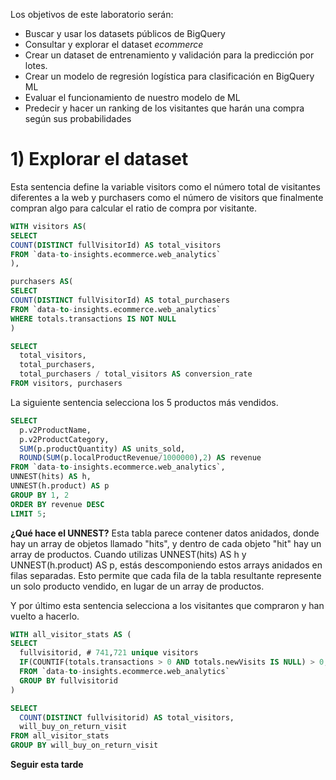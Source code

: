 
Los objetivos de este laboratorio serán:
- Buscar y usar los datasets públicos de BigQuery
- Consultar y explorar el dataset _ecommerce_
- Crear un dataset de entrenamiento y validación para la predicción por lotes.
- Crear un modelo de regresión logística para clasificación en BigQuery ML
- Evaluar el funcionamiento de nuestro modelo de ML
- Predecir y hacer un ranking de los visitantes que harán una compra según sus probabilidades

# 1) Explorar el dataset

Esta sentencia define la variable visitors como el número total de visitantes diferentes a la web y purchasers como el número de visitors que finalmente compran algo para calcular el ratio de compra por visitante.

```sql
WITH visitors AS(
SELECT
COUNT(DISTINCT fullVisitorId) AS total_visitors
FROM `data-to-insights.ecommerce.web_analytics`
),

purchasers AS(
SELECT
COUNT(DISTINCT fullVisitorId) AS total_purchasers
FROM `data-to-insights.ecommerce.web_analytics`
WHERE totals.transactions IS NOT NULL
)

SELECT
  total_visitors,
  total_purchasers,
  total_purchasers / total_visitors AS conversion_rate
FROM visitors, purchasers
```

La siguiente sentencia selecciona los 5 productos más vendidos.
```sql
SELECT
  p.v2ProductName,
  p.v2ProductCategory,
  SUM(p.productQuantity) AS units_sold,
  ROUND(SUM(p.localProductRevenue/1000000),2) AS revenue
FROM `data-to-insights.ecommerce.web_analytics`,
UNNEST(hits) AS h,
UNNEST(h.product) AS p
GROUP BY 1, 2
ORDER BY revenue DESC
LIMIT 5;
```

**¿Qué hace el UNNEST?** 
Esta tabla parece contener datos anidados, donde hay un array de objetos llamado "hits", y dentro de cada objeto "hit" hay un array de productos.
Cuando utilizas UNNEST(hits) AS h y UNNEST(h.product) AS p, estás descomponiendo estos arrays anidados en filas separadas. Esto permite que cada fila de la tabla resultante represente un solo producto vendido, en lugar de un array de productos.

Y por último esta sentencia selecciona a los visitantes que compraron y han vuelto a hacerlo.

```sql
WITH all_visitor_stats AS (
SELECT
  fullvisitorid, # 741,721 unique visitors
  IF(COUNTIF(totals.transactions > 0 AND totals.newVisits IS NULL) > 0, 1, 0) AS will_buy_on_return_visit
  FROM `data-to-insights.ecommerce.web_analytics`
  GROUP BY fullvisitorid
)

SELECT
  COUNT(DISTINCT fullvisitorid) AS total_visitors,
  will_buy_on_return_visit
FROM all_visitor_stats
GROUP BY will_buy_on_return_visit
```

__Seguir esta tarde__